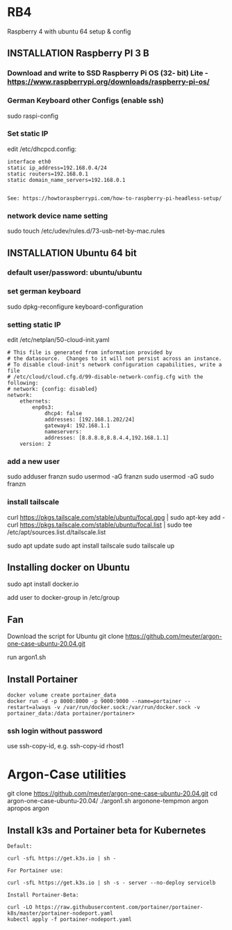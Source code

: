 # RB4
Raspberry 4 with ubuntu 64 setup &amp; config

## INSTALLATION Raspberry PI 3 B

### Download and write to SSD Raspberry Pi OS (32- bit) Lite - https://www.raspberrypi.org/downloads/raspberry-pi-os/

### German Keyboard  other Configs (enable ssh)
sudo raspi-config

### Set static IP
edit /etc/dhcpcd.config:

    interface eth0
    static ip_address=192.168.0.4/24
    static routers=192.168.0.1
    static domain_name_servers=192.168.0.1


    See: https://howtoraspberrypi.com/how-to-raspberry-pi-headless-setup/


### network device name setting
sudo touch /etc/udev/rules.d/73-usb-net-by-mac.rules


## INSTALLATION Ubuntu 64 bit
### default user/password: ubuntu/ubuntu
### set german keyboard
sudo dpkg-reconfigure keyboard-configuration

### setting static IP

edit /etc/netplan/50-cloud-init.yaml

    # This file is generated from information provided by
    # the datasource.  Changes to it will not persist across an instance.
    # To disable cloud-init's network configuration capabilities, write a file
    # /etc/cloud/cloud.cfg.d/99-disable-network-config.cfg with the following:
    # network: {config: disabled}
    network:
        ethernets:
            enp0s3:
                dhcp4: false
                addresses: [192.168.1.202/24]
                gateway4: 192.168.1.1
                nameservers:
                addresses: [8.8.8.8,8.8.4.4,192.168.1.1]
        version: 2


### add a new user 


sudo adduser franzn
sudo usermod -aG franzn
sudo usermod -aG sudo  franzn


### install tailscale
curl https://pkgs.tailscale.com/stable/ubuntu/focal.gpg | sudo apt-key add -
curl https://pkgs.tailscale.com/stable/ubuntu/focal.list | sudo tee /etc/apt/sources.list.d/tailscale.list

sudo apt update
sudo apt install tailscale
sudo tailscale up


## Installing docker on Ubuntu 

sudo apt install docker.io

add user to docker-group in /etc/group

## Fan 
Download the script for Ubuntu
git clone https://github.com/meuter/argon-one-case-ubuntu-20.04.git

run argon1.sh

## Install Portainer

    docker volume create portainer_data
    docker run -d -p 8000:8000 -p 9000:9000 --name=portainer --restart=always -v /var/run/docker.sock:/var/run/docker.sock -v portainer_data:/data portainer/portainer>




### ssh login without password

use ssh-copy-id, e.g.
ssh-copy-id rhost1

# Argon-Case utilities
git clone https://github.com/meuter/argon-one-case-ubuntu-20.04.git
cd argon-one-case-ubuntu-20.04/
./argon1.sh
argonone-tempmon
argon
apropos argon


## Install k3s and Portainer beta for Kubernetes

    Default:
    
    curl -sfL https://get.k3s.io | sh -
    
    For Portainer use:
    
    curl -sfL https://get.k3s.io | sh -s - server --no-deploy servicelb
 
    Install Portainer-Beta:
    
    curl -LO https://raw.githubusercontent.com/portainer/portainer-k8s/master/portainer-nodeport.yaml
    kubectl apply -f portainer-nodeport.yaml

